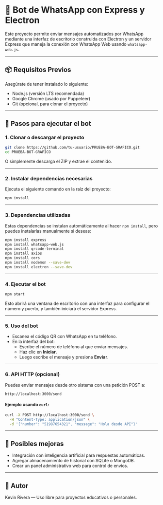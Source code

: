 
# 🤖 Bot de WhatsApp con Express y Electron

Este proyecto permite enviar mensajes automatizados por WhatsApp mediante una interfaz de escritorio construida con Electron y un servidor Express que maneja la conexión con WhatsApp Web usando `whatsapp-web.js`.

---

## 📦 Requisitos Previos

Asegúrate de tener instalado lo siguiente:

- Node.js (versión LTS recomendada)
- Google Chrome (usado por Puppeteer)
- Git (opcional, para clonar el proyecto)

---

## 🚀 Pasos para ejecutar el bot

### 1. Clonar o descargar el proyecto

```bash
git clone https://github.com/tu-usuario/PRUEBA-BOT-GRAFICO.git
cd PRUEBA-BOT-GRAFICO
```

O simplemente descarga el ZIP y extrae el contenido.

---

### 2. Instalar dependencias necesarias

Ejecuta el siguiente comando en la raíz del proyecto:

```bash
npm install
```

---

### 3. Dependencias utilizadas

Estas dependencias se instalan automáticamente al hacer `npm install`, pero puedes instalarlas manualmente si deseas:

```bash
npm install express
npm install whatsapp-web.js
npm install qrcode-terminal
npm install axios
npm install cors
npm install nodemon --save-dev
npm install electron --save-dev
```

---

### 4. Ejecutar el bot

```bash
npm start
```

Esto abrirá una ventana de escritorio con una interfaz para configurar el número y puerto, y también iniciará el servidor Express.

---

### 5. Uso del bot

- Escanea el código QR con WhatsApp en tu teléfono.
- En la interfaz del bot:
  - Escribe el número de teléfono al que enviar mensajes.
  - Haz clic en **Iniciar**.
  - Luego escribe el mensaje y presiona **Enviar**.

---

### 6. API HTTP (opcional)

Puedes enviar mensajes desde otro sistema con una petición POST a:

```
http://localhost:3000/send
```

#### Ejemplo usando `curl`:

```bash
curl -X POST http://localhost:3000/send \
  -H "Content-Type: application/json" \
  -d '{"number": "51987654321", "message": "Hola desde API"}'
```

---

## 🧠 Posibles mejoras

- Integración con inteligencia artificial para respuestas automáticas.
- Agregar almacenamiento de historial con SQLite o MongoDB.
- Crear un panel administrativo web para control de envíos.

---

## 📝 Autor

Kevin Rivera — Uso libre para proyectos educativos o personales.
